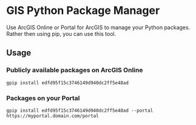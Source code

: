 # GIS Python Package Manager

Use ArcGIS Online or Portal for ArcGIS to manage your Python packages. Rather then using pip, you can use this tool. 

## Usage

### Publicly available packages on ArcGIS Online

```shell
gpip install edfd95f15c3746149d940dc2ff5e48ad
```

### Packages on your Portal

```shell
gpip install edfd95f15c3746149d940dc2ff5e48ad --portal https://myportal.domain.com/portal
```